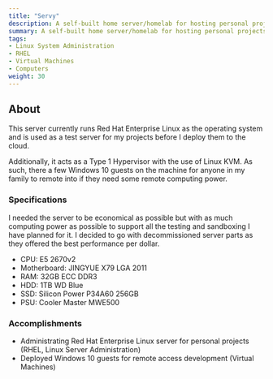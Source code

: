 ```yaml
---
title: "Servy"
description: A self-built home server/homelab for hosting personal projects and sandboxing.
summary: A self-built home server/homelab for hosting personal projects and sandboxing.
tags:
- Linux System Administration
- RHEL
- Virtual Machines
- Computers
weight: 30
---
```


## About
This server currently runs Red Hat Enterprise Linux as the operating system and is used as a test server for my projects before I deploy them to the cloud.

Additionally, it acts as a Type 1 Hypervisor with the use of Linux KVM. As such, there a few Windows 10 guests on the machine for anyone in my family to remote into if they need some remote computing power.

### Specifications
I needed the server to be economical as possible but with as much computing power as possible to support all the testing and sandboxing I have planned for it. I decided to go with decommissioned server parts as they offered the best performance per dollar.

- CPU: E5 2670v2
- Motherboard: JINGYUE X79 LGA 2011
- RAM: 32GB ECC DDR3
- HDD: 1TB WD Blue
- SSD: Silicon Power P34A60 256GB 
- PSU: Cooler Master MWE500


### Accomplishments
- Administrating Red Hat Enterprise Linux server for personal projects (RHEL, Linux Server Administration)
- Deployed Windows 10 guests for remote access development (Virtual Machines)
